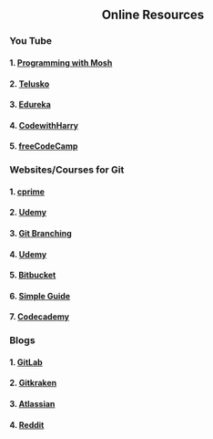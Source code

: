 
<h2 align="center">Online Resources</h2>
<h3>You Tube</h3>
<h4>1. <a href="https://www.youtube.com/watch?v=8JJ101D3knE "> Programming with Mosh</a></h4>
<h4>2. <a href="https://www.youtube.com/watch?v=WbwIoQYP6no"> Telusko</a></h4>
<h4>3. <a href="https://www.youtube.com/watch?v=b5oQZdzA37I"> Edureka</a></h4>
<h4>4. <a href="https://www.youtube.com/watch?v=evknSAkUIvs&list=PLu0W_9lII9agwhy658ZPA0MTStKUJTWPi"> CodewithHarry</a></h4>
<h4>5. <a href="https://www.youtube.com/watch?v=Uszj_k0DGsg"> freeCodeCamp</a></h4>

<h3>Websites/Courses for Git</h3>
<h4>1. <a href="https://www.cprime.com/resources/blog/the-7-best-git-tutorials-to-get-you-started-quickly/"> cprime</a></h4>
<h4>2. <a href="https://www.udemy.com/course/git-started-with-github/?LSNPUBID=JVFxdTr9V80&ranEAID=JVFxdTr9V80&ranMID=39197&ranSiteID=JVFxdTr9V80-wUqjO2.WLweq3OV0u7IxHA&utm_medium=udemyads&utm_source=aff-campaign"> Udemy</a></h4>
<h4>3. <a href="https://learngitbranching.js.org/"> Git Branching</a></h4>
<h4>4. <a href="https://www.udemy.com/course/git-bash/?LSNPUBID=JVFxdTr9V80&ranEAID=JVFxdTr9V80&ranMID=39197&ranSiteID=JVFxdTr9V80-Cr6A3JujZLtmMPqH6zAv7g&utm_medium=udemyads&utm_source=aff-campaign"> Udemy</a></h4>
<h4>5. <a href="https://www.atlassian.com/git/tutorials/learn-git-with-bitbucket-cloud"> Bitbucket</a></h4>
<h4>6. <a href="http://up1.github.io/git-guide/index.html"> Simple Guide</a></h4>
<h4>7. <a href="https://www.codecademy.com/learn/learn-git?utm_source=pepperjam&utm_medium=affiliate&utm_term=214453&clickId=3885075036&pj_creativeid=8-12462&pj_publisherid=214453"> Codecademy</a></h4>
<h3>Blogs</h3>
<h4>1. <a href="https://about.gitlab.com/blog/"> GitLab</a></h4>
<h4>2. <a href="https://www.gitkraken.com/blog"> Gitkraken</a></h4>
<h4>3. <a href="https://www.atlassian.com/blog/git"> Atlassian</a></h4>
<h4>4. <a href="https://feedly.com/i/subscription/feed%2Fhttp%3A%2F%2Fwww.reddit.com%2Fr%2Fgit%2F.rss"> Reddit</a></h4>
